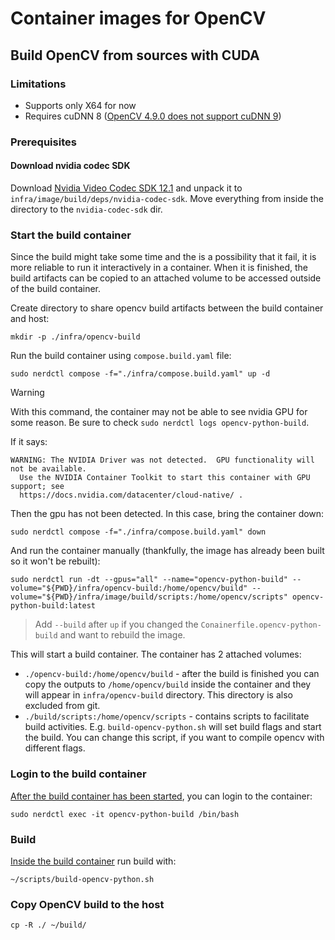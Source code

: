 # Container images for OpenCV

## Build OpenCV from sources with CUDA

### Limitations

- Supports only X64 for now
- Requires cuDNN 8 ([OpenCV 4.9.0 does not support cuDNN 9](https://github.com/opencv/opencv/issues/24983))

### Prerequisites

#### Download nvidia codec SDK

Download [Nvidia Video Codec SDK 12.1](https://developer.nvidia.com/video-codec-sdk-archive) and unpack it to `infra/image/build/deps/nvidia-codec-sdk`. Move everything from inside the directory to the `nvidia-codec-sdk` dir.

### Start the build container

Since the build might take some time and the is a possibility that it fail, it is more reliable to run it interactively in a container. When it is finished, the build artifacts can be copied to an attached volume to be accessed outside of the build container.

Create directory to share opencv build artifacts between the build container and host:

```shell
mkdir -p ./infra/opencv-build
```

Run the build container using `compose.build.yaml` file:

```shell
sudo nerdctl compose -f="./infra/compose.build.yaml" up -d
```

> [!WARNING]
>
> With this command, the container may not be able to see nvidia GPU for some reason. Be sure to check `sudo nerdctl logs opencv-python-build`.
>
> If it says:
> ```
> WARNING: The NVIDIA Driver was not detected.  GPU functionality will not be available.
>   Use the NVIDIA Container Toolkit to start this container with GPU support; see
>   https://docs.nvidia.com/datacenter/cloud-native/ .
> ```
>
> Then the gpu has not been detected. In this case,
> bring the container down:
> ```shell
> sudo nerdctl compose -f="./infra/compose.build.yaml" down
> ```
> And run the container manually (thankfully, the image has already been built so it won't be rebuilt):
> ```shell
> sudo nerdctl run -dt --gpus="all" --name="opencv-python-build" --volume="${PWD}/infra/opencv-build:/home/opencv/build" --volume="${PWD}/infra/image/build/scripts:/home/opencv/scripts" opencv-python-build:latest
> ```

> Add `--build` after `up` if you changed the `Conainerfile.opencv-python-build` and want to rebuild the image.

This will start a build container. The container has 2 attached volumes:

- `./opencv-build:/home/opencv/build` - after the build is finished you can copy the outputs to `/home/opencv/build` inside the container and they will appear in `infra/opencv-build` directory. This directory is also excluded from git.
- `./build/scripts:/home/opencv/scripts` - contains scripts to facilitate build activities. E.g. `build-opencv-python.sh` will set build flags and start the build. You can change this script, if you want to compile opencv with different flags.

### Login to the build container

[After the build container has been started](#start-the-build-container), you can login to the container:

```shell
sudo nerdctl exec -it opencv-python-build /bin/bash
```

### Build

[Inside the build container](#login-to-the-build-container) run build with:

```shell
~/scripts/build-opencv-python.sh
```

### Copy OpenCV build to the host

<!-- TODO: copy specific files only -->

```shell
cp -R ./ ~/build/
```
